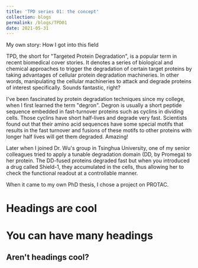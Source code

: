 ```yaml
---
title: 'TPD series 01: the concept'
collection: blogs
permalink: /blogs/TPD01
date: 2021-05-31
---
```


My own story: How I got into this field

TPD, the short for "Targeted Protein Degradation", is a popular term in recent biomedical cover stories. It denotes a series of biological and chemical approaches to trigger the degradation of certain target proteins by taking advantages of cellular protein degradation machineries. In other words, manipulating the cellular machineries to attack and degrade proteins of interest specifically. Sounds fantastic, right?

I've been fascinated by protein degradation techniques since my college, when I first learned the term "degron". Degron is usually a short peptide sequence embedded in fast-turnover proteins such as cyclins in dividing cells. Those cyclins have short half-lives and degrade very fast. Scientists found out that their amino acid sequences have some special motifs that results in the fast turnover and fusions of these motifs to other proteins with longer half lives will get them degraded. Amazing!

Later when I joined Dr. Wu's group in Tsinghua University, one of my senior colleagues tried to apply a tunable degradation domain (DD, by Promega) to her protein. The DD-fused proteins degraded fast but when you introduced a drug called Shield-1, they accumulated in the cells, thus allowing her to check the functional readout at a controllable manner.

When it came to my own PhD thesis, I chose a project on PROTAC.

Headings are cool
======

You can have many headings
======

Aren't headings cool?
------
